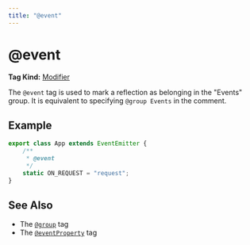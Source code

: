 ```yaml
---
title: "@event"
---
```


# @event

**Tag Kind:** [Modifier](../tags.md#Modifier-Tags)

The `@event` tag is used to mark a reflection as belonging in the "Events" group.
It is equivalent to specifying `@group Events` in the comment.

## Example

```ts
export class App extends EventEmitter {
    /**
     * @event
     */
    static ON_REQUEST = "request";
}
```

## See Also

-   The [`@group`](group.md) tag
-   The [`@eventProperty`](eventProperty.md) tag
